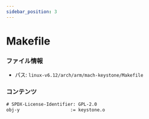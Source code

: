 ```yaml
---
sidebar_position: 3
---
```

# Makefile

### ファイル情報

- パス: `linux-v6.12/arch/arm/mach-keystone/Makefile`

### コンテンツ

```txt
# SPDX-License-Identifier: GPL-2.0
obj-y					:= keystone.o

```
